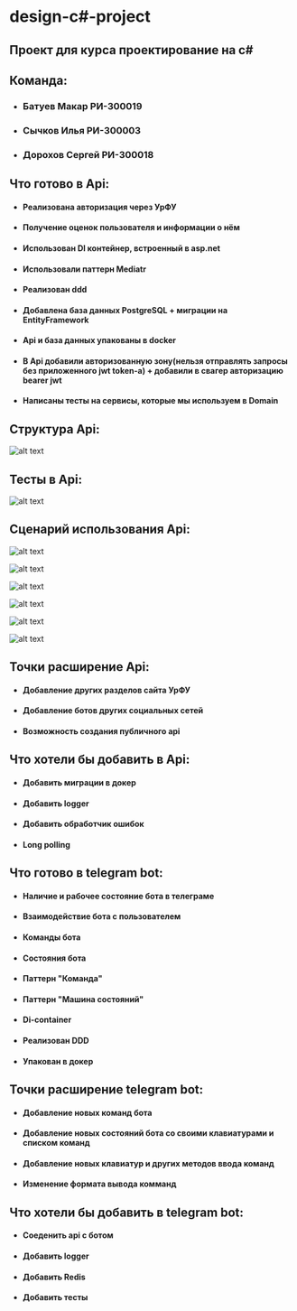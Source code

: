 # design-c#-project

## Проект для курса проектирование на c#

## Команда:

+ ### Батуев Макар РИ-300019
+ ### Сычков Илья РИ-300003
+ ### Дорохов Сергей РИ-300018

## Что готово в Api:

+ #### Реализована авторизация через УрФУ
+ #### Получение оценок пользователя и информации о нём
+ #### Использован DI контейнер, встроенный в asp.net
+ #### Использовали паттерн Mediatr
+ #### Реализован ddd
+ #### Добавлена база данных PostgreSQL + миграции на EntityFramework
+ #### Api и база данных упакованы в docker
+ #### В Api добавили авторизованную зону(нельзя отправлять запросы без приложенного jwt token-а) + добавили в свагер авторизацию bearer jwt
+ #### Написаны тесты на сервисы, которые мы используем в Domain

## Структура Api:

![alt text](https://s271vlx.storage.yandex.net/rdisk/024f2d299a5ea37ad77cbe75c36753db9d47dc37d2b0c66243a9b8be0f3c390d/63cd8dd9/hntZ55Q4-qFu2_wYkKmALwXJolQxowxtE9kmexzmQ7oW0je3H_DAzWAs9AjDsyxtUcwSK90miGHfLQOy_IHstA==?uid=309542642&filename=api%20structure.png&disposition=inline&hash=&limit=0&content_type=image%2Fpng&owner_uid=309542642&fsize=16944&hid=9b33ed419c94d3771398d8a28867170a&media_type=image&tknv=v2&etag=87d70bbc29666d06166f565f777966c6&rtoken=v9aXsTi0dEoY&force_default=yes&ycrid=na-ed1cdffaf6d332fb82fb9b9e896fd56a-downloader24h&ts=5f2df41ac6840&s=3faaf4fcc6350b9de4915ad2d280b8449dd083d658e3efee10121ad93c6478c8&pb=U2FsdGVkX19Ets8Dm0PeNdZ_gKqD5m40uCHp1Nn963aTAlsgDt62_HpyRgdSDgG7-QYNIgaNO0V2Ak_2dOL_xohyh9xry-Njq4FwYQCbZ1Q)

## Тесты в Api:

![alt text](https://s521sas.storage.yandex.net/rdisk/2c942665d3e2823bfbe9cc6b58d482c75a2720d61ac11a99d78b76651cc1c0e4/63cd8de9/hntZ55Q4-qFu2_wYkKmAL8kfDVaET8xrktlS01m9wo7kRh2CSdIr0iA7WJzricYn3YPE8h3vtyj0K3LBI6SW3A==?uid=309542642&filename=api%20tests.png&disposition=inline&hash=&limit=0&content_type=image%2Fpng&owner_uid=309542642&fsize=30060&hid=7035789f04f6f99b9b73adcdcc7535aa&media_type=image&tknv=v2&etag=ad5d4584ae31b442c58b2a5df227df97&rtoken=B5BPUX0yvkA5&force_default=yes&ycrid=na-d1aaa389497d2907f432455df44a6d3a-downloader24h&ts=5f2df42a08c40&s=923a540e8650591c0e780e1addd85994596b0635ea22a175913e6230261849ed&pb=U2FsdGVkX18txESuHgeXxL1deXvblXJKoDyXqn-e3ud9KHgyYYTDfCJbpHgO-WdltVtSWAoYogCYPHhnZWe4wiimt5BjGoYT0FC45aYEod4)

## Сценарий использования Api:

![alt text](https://s01myt.storage.yandex.net/rdisk/d6b9e84ac7f4d4111c90a918c30330f559427a0a4e554d499cc145da29858a1e/63cd8953/hntZ55Q4-qFu2_wYkKmAL8VEJu3k1G1zc3Hlpk1JEvBAutgz_nHazXCNGJHBR45cZT-df58dyNtnj4WW0u2j5w==?uid=309542642&filename=api.png&disposition=inline&hash=&limit=0&content_type=image%2Fpng&owner_uid=309542642&fsize=22250&hid=478c15e3607fcdbc58d06e637773c3f9&media_type=image&tknv=v2&etag=5bde731c6bc71b86031198d5bec57c84&rtoken=Df5ZWs9phi7O&force_default=yes&ycrid=na-ff10b53b58c2ea02fe08bdcd82f3cd63-downloader19f&ts=5f2defca6bac0&s=d33bef6ae1443b4fb8c9820a822d96cfa26061403a214a3455e192a8ad5a2235&pb=U2FsdGVkX1__V4z60Jh0DSm91IoOPuA35EyEfiyMfggxiAc6vYYsgYmCu5IcIgGAn_uUPOfF6p5EZnBLDhGebZR_ulldoLWingi1qNkrX98)

![alt text](https://s263iva.storage.yandex.net/rdisk/c2b964fee3d3c5d7dda1c28d75e62af44465acf3f9a6857d7a1ae44f2128e0e8/63cd89d3/hntZ55Q4-qFu2_wYkKmAL9tGf8QD9AwBR5XEjmowXRVCDP-dT-4RwBIpxIdVn8U8pmX2Zd_FE16vdHPhIV9i9Q==?uid=309542642&filename=auth%20request.png&disposition=inline&hash=&limit=0&content_type=image%2Fpng&owner_uid=309542642&fsize=18673&hid=4a2b521a63dcda06891dbd4512aea3c6&media_type=image&tknv=v2&etag=929df1d7139e3573e794cd71180847b2&rtoken=8jqmwPzhDCJ7&force_default=yes&ycrid=na-6794ab65e541c43fbe7e6ed435fd70a9-downloader19f&ts=5f2df0447dac0&s=30c77031d2c5893ea93e3fc32353275fe700f07bf5b44cac5d5ee705f67cc128&pb=U2FsdGVkX197CbaTfmXP1ObNj_w4gZ-ZLLQjQxjQyLjxeSmbRMJSdRRMB6gfBoeZdEM28YdTNHAjYF2nqBij1Da7RFZ0HmAVoTNjdXeYF-w)

![alt text](https://s317sas.storage.yandex.net/rdisk/f63a9ff2cf4f7c8b9cd17f81ca8ad746a1aa3a2c931345e59df04993d81169c9/63cd8a4c/hntZ55Q4-qFu2_wYkKmAL43kMgg-6qszDx2lIIv6IYXIdtwmHsXXWfPjhc2mTVNHsAkseqlSSfgt_ywGW0-obQ==?uid=309542642&filename=auth%20response.png&disposition=inline&hash=&limit=0&content_type=image%2Fpng&owner_uid=309542642&fsize=36856&hid=98632a5861f601aa4335b1796bc03535&media_type=image&tknv=v2&etag=c68e33d9d70e3c920d33e4a746ab821d&rtoken=tAEanrS54b7t&force_default=yes&ycrid=na-8c2cba355010ef4e667bdbb3fc50e165-downloader19f&ts=5f2df0b7e2b00&s=0c159f38d08f8967130b368268ff841d75743265793676829a5edf1d94e4669c&pb=U2FsdGVkX19nl-CdX0D9FbiQSvSTfCWcA14XF9VJ4c-fVpg7utWXSLzPDREqEod7mzzBDr4ELknqn24O9NzICdXJxdnm3d15C8Wdv999au8)

![alt text](https://s323vla.storage.yandex.net/rdisk/48da7590a423abdf8a6011679af377f0d5ba238429984c600a961b198d0ac8fb/63cd8aae/hntZ55Q4-qFu2_wYkKmAL26gxJ1Trv0dHoRkbZw_Aj4Sb2_GijYv87H1lXs7g7OuVA8b9pi4uVg04cC-Mcvazg==?uid=309542642&filename=Bearer%20auth.png&disposition=inline&hash=&limit=0&content_type=image%2Fpng&owner_uid=309542642&fsize=33005&hid=335247679dcd8cb4fb8bc536742864ff&media_type=image&tknv=v2&etag=e66ffba30e2ddecf0d53e49f0a6dd155&rtoken=2URPfrAdho3V&force_default=yes&ycrid=na-3b49b0d6cc36e5832b2b0817302a115a-downloader19f&ts=5f2df11558780&s=7e8a707c794b360703514329f56b3e19cd20c36b437865d8995413120ba6bc23&pb=U2FsdGVkX187V8Unc0bj5xEmfap-fYbyjf-1nehv7M_BlzLcwbkRxyFTgz3Mh-pJj-MqSR-5rcw89lQvrdoUOg7G3axfOlKYe8lplG-ad2U)

![alt text](https://s378vla.storage.yandex.net/rdisk/3cd6ea3bcbf1b601c72153fe7a5d3760989de566190b438638405b820a505d9c/63cd8c60/hntZ55Q4-qFu2_wYkKmAL-ZgSTCf1FkvD7zanup7P5eWXxkaP-s-Wba7vvCCNd0qmAdSuFPZqr6qm1RM2ZIjew==?uid=309542642&filename=user%20data.png&disposition=inline&hash=&limit=0&content_type=image%2Fpng&owner_uid=309542642&fsize=37264&hid=05ec3008c3a5590025e212d05ad059ea&media_type=image&tknv=v2&etag=891ce0d50809bcf16c4045d76270593b&rtoken=0tAKfBN7lRib&force_default=yes&ycrid=na-95332c8a7b9227a830159135bda297b8-downloader16h&ts=5f2df2b33d800&s=f76a051ac7f50091891f551c5f3cba678eb17ba2e74fb0df793074462a4098cb&pb=U2FsdGVkX18l_hqQYgoXkvMd8cyD1Z_NDWkGVCeE1TYIj0SWRCbiNUFiHZgl0uBhmntdDHntDOZho7tZ1X7RXRg_WcLAn8_fTzydVpx-1Ic)

![alt text](https://s431sas.storage.yandex.net/rdisk/b4d341442b0700b66a46cf233b0beb0b3c6cb0a6e758d63d9fa8d4c132a1a524/63cd8bfb/hntZ55Q4-qFu2_wYkKmALxgvNuICrFZDuPd6OZARzGjxc4eAzojFwK9H-s86ez6vCVa4reSp3QHC78LhTUz_Zg==?uid=309542642&filename=urfu%20marks.png&disposition=inline&hash=&limit=0&content_type=image%2Fpng&owner_uid=309542642&fsize=59850&hid=8e96134648c3e2a70099f8f2a2906413&media_type=image&tknv=v2&etag=44497d5099852f4e3ae25bae4e1b703f&rtoken=R6SjibniRfnQ&force_default=yes&ycrid=na-acdde6e1f8b99fa321494a7b41d8433b-downloader16h&ts=5f2df252eb4c0&s=0c39542b22115011dd1d5f5d86f03a0528f062978cc30d232ba7ea3410118d62&pb=U2FsdGVkX19VzN1yDOSpNeV8mNWd6EYcZPEUdno0i34msDh2IJ1msSCIoQmUmzJ_wbfKbJupa27_gYJqsIQnHIvl8cRtKQVYZt9NwOCjxhU)

## Точки расширение Api:

+ #### Добавление других разделов сайта УрФУ
+ #### Добавление ботов других социальных сетей
+ #### Возможность создания публичного api

## Что хотели бы добавить в Api:

+ #### Добавить миграции в докер
+ #### Добавить logger
+ #### Добавить обработчик ошибок
+ #### Long polling

## Что готово в telegram bot:

+ #### Наличие и рабочее состояние бота в телеграме
+ #### Взаимодействие бота с пользователем
+ #### Команды бота
+ #### Состояния бота
+ #### Паттерн "Команда"
+ #### Паттерн "Машина состояний"
+ #### Di-container
+ #### Реализован DDD
+ #### Упакован в докер

## Точки расширение telegram bot:

+ #### Добавление новых команд бота
+ #### Добавление новых состояний бота со своими клавиатурами и списком команд
+ #### Добавление новых клавиатур и других методов ввода команд
+ #### Изменение формата вывода комманд

## Что хотели бы добавить в telegram bot:

+ #### Соеденить api с ботом
+ #### Добавить logger
+ #### Добавить Redis
+ #### Добавить тесты

